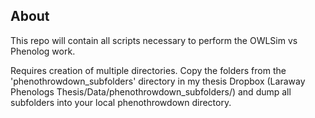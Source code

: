 ## About

This repo will contain all scripts necessary to perform the OWLSim vs Phenolog work. 

Requires creation of multiple directories. Copy the folders from the 'phenothrowdown_subfolders' directory in my thesis Dropbox (Laraway Phenologs Thesis/Data/phenothrowdown_subfolders/) and dump all subfolders into your local phenothrowdown directory.